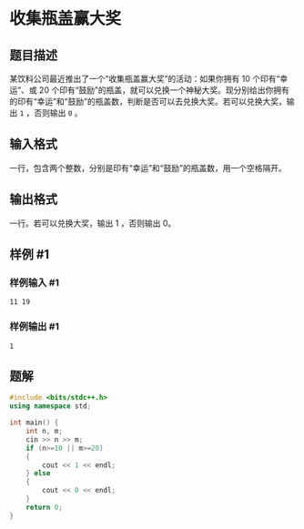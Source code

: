 # 收集瓶盖赢大奖

## 题目描述

某饮料公司最近推出了一个“收集瓶盖赢大奖”的活动：如果你拥有 $10$ 个印有“幸运”、或 $20$ 个印有“鼓励”的瓶盖，就可以兑换一个神秘大奖。现分别给出你拥有的印有“幸运”和“鼓励”的瓶盖数，判断是否可以去兑换大奖。若可以兑换大奖，输出 `1` ，否则输出 `0` 。

## 输入格式

一行，包含两个整数，分别是印有“幸运”和“鼓励”的瓶盖数，用一个空格隔开。

## 输出格式

一行。若可以兑换大奖，输出 $1$ ，否则输出 $0$。

## 样例 #1

### 样例输入 #1

```
11 19
```

### 样例输出 #1

```
1
```

## 题解
```cpp
#include <bits/stdc++.h>
using namespace std;

int main() {
    int n, m;
    cin >> n >> m;
    if (n>=10 || m>=20)
    {
        cout << 1 << endl;
    } else
    {
        cout << 0 << endl;
    }
    return 0;
}
```